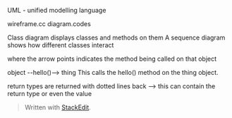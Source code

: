 UML - unified modelling language

wireframe.cc
diagram.codes

Class diagram displays classes and methods on them
A sequence diagram shows how different classes interact

where the arrow points indicates the method being called on that object

object --hello()--> thing
This calls the hello() method on the thing object.

return types are returned with dotted lines back --> this can contain the return type or even the value


> Written with [StackEdit](https://stackedit.io/).
<!--stackedit_data:
eyJoaXN0b3J5IjpbLTEzMzM0ODQwMTldfQ==
-->